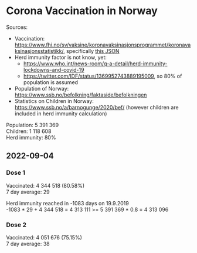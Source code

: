 # Corona Vaccination in Norway

Sources:

- Vaccination: <https://www.fhi.no/sv/vaksine/koronavaksinasjonsprogrammet/koronavaksinasjonsstatistikk/>, specifically [this JSON](https://www.fhi.no/api/chartdata/api/99119)
- Herd immunity factor is not know, yet:
  - <https://www.who.int/news-room/q-a-detail/herd-immunity-lockdowns-and-covid-19>
  - <https://twitter.com/IDF/status/1369952743889195009>, so 80% of population is assumed
- Population of Norway: <https://www.ssb.no/befolkning/faktaside/befolkningen>
- Statistics on Children in Norway: https://www.ssb.no/a/barnogunge/2020/bef/ (however children are included in herd immunity calculation)

Population: 5 391 369  
Children: 1 118 608  
Herd immunity: 80%  

## 2022-09-04

### Dose 1

Vaccinated: 4 344 518 (80.58%)  
7 day average: 29

Herd immunity reached in -1083 days on 19.9.2019  
-1083 * 29 + 4 344 518 = 4 313 111 >= 5 391 369 * 0.8 = 4 313 096

### Dose 2

Vaccinated: 4 051 676 (75.15%)  
7 day average: 38

